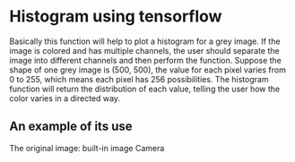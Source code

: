 # Histogram using tensorflow
Basically this function will help to plot a histogram for a grey image. If the image is colored and has multiple channels, the user should separate the image into different channels and then perform the function. 
Suppose the shape of one grey image is (500, 500), the value for each pixel varies from 0 to 255, which means each pixel has 256 possibilities. The histogram function will return the distribution of each value, telling the user how the color varies in a directed way.

## An example of its use
The original image: built-in image Camera
